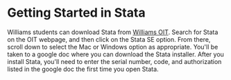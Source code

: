 # Getting Started in Stata

Williams students can download Stata from [Williams OIT](https://oit.williams.edu/software/).  Search 
for Stata on the OIT webpage, and then click on the Stata SE option.  From there, scroll down 
to select the Mac or Windows option as appropriate.  You'll be taken to a google doc where you can 
download the Stata installer.  After you install Stata, you'll need to enter the serial number, 
code, and authorization listed in the google doc the first time you open Stata.  

